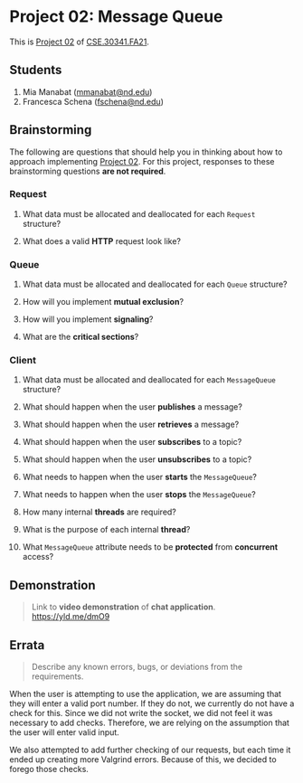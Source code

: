 # Project 02: Message Queue

This is [Project 02] of [CSE.30341.FA21].

## Students

1. Mia Manabat (mmanabat@nd.edu) 
2. Francesca Schena (fschena@nd.edu)

## Brainstorming

The following are questions that should help you in thinking about how to
approach implementing [Project 02].  For this project, responses to these
brainstorming questions **are not required**.

### Request

1. What data must be allocated and deallocated for each `Request` structure?

2. What does a valid **HTTP** request look like?

### Queue

1. What data must be allocated and deallocated for each `Queue` structure?

2. How will you implement **mutual exclusion**?

3. How will you implement **signaling**?
    
4. What are the **critical sections**?

### Client

1. What data must be allocated and deallocated for each `MessageQueue`
   structure?

2. What should happen when the user **publishes** a message?

3. What should happen when the user **retrieves** a message?

4. What should happen when the user **subscribes** to a topic?

5. What should happen when the user **unsubscribes** to a topic?
    
6. What needs to happen when the user **starts** the `MessageQueue`?

7. What needs to happen when the user **stops** the `MessageQueue`?

8. How many internal **threads** are required?

9. What is the purpose of each internal **thread**?

10. What `MessageQueue` attribute needs to be **protected** from **concurrent**
    access?
    
## Demonstration

> Link to **video demonstration** of **chat application**.
https://yld.me/dmO9 

## Errata

> Describe any known errors, bugs, or deviations from the requirements.

When the user is attempting to use the application, we are assuming that they will enter a valid port number. If they do not, we currently do not have a check for this. Since we did not write the socket, we did not feel it was necessary to add checks. Therefore, we are relying on the assumption that the user will enter valid input.

We also attempted to add further checking of our requests, but each time it ended up creating more Valgrind errors. Because of this, we decided to forego those checks.

[Project 02]:       https://www3.nd.edu/~pbui/teaching/cse.30341.fa21/project02.html
[CSE.30341.FA21]:   https://www3.nd.edu/~pbui/teaching/cse.30341.fa21/
